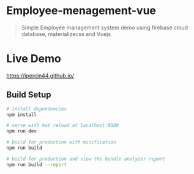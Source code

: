# Employee-menagement-vue

> Simple Employee management system demo  using firebase cloud database, materializecss and Vuejs

# Live Demo

https://ipercin44.github.io/

## Build Setup

``` bash
# install dependencies
npm install

# serve with hot reload at localhost:8080
npm run dev

# build for production with minification
npm run build

# build for production and view the bundle analyzer report
npm run build --report
```
